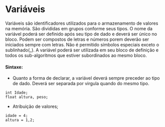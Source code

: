 # Variáveis
Variáveis são identificadores utilizados para o armazenamento de valores na memória. São divididas em grupos conforme seus tipos. O nome da variável poderá ser definido após seu tipo de dado e deverá ser único no bloco. Podem ser compostos de letras e números porem deverão ser iniciados sempre com letras. Não é permitido símbolos especiais exceto o sublinhado(_). A variável poderá ser utilizada em seu bloco de definição e todos os sub-algoritmos que estiver subordinados ao mesmo bloco.


#### Sintaxe:
* Quanto a forma de declarar, a variável deverá sempre preceder ao tipo de dado. Deverá ser separada por virgula quando do mesmo tipo.
```
int Idade;
float altura, peso;
``` 

* Atribuição de valores;
```
idade = 4;
altura = 1,2;
```               

 

 
